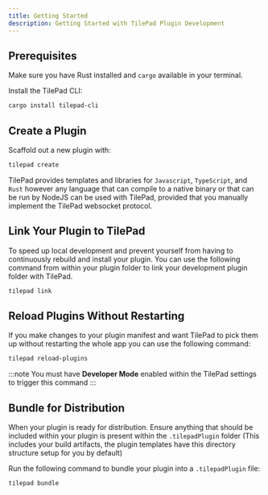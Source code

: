 ```yaml
---
title: Getting Started
description: Getting Started with TilePad Plugin Development
---
```


## Prerequisites

Make sure you have Rust installed and `cargo` available in your terminal.

Install the TilePad CLI:

```sh
cargo install tilepad-cli
```

## Create a Plugin

Scaffold out a new plugin with:

```sh
tilepad create
```

TilePad provides templates and libraries for `Javascript`, `TypeScript`, and `Rust` however any language that can compile
to a native binary or that can be run by NodeJS can be used with TilePad, provided that you manually implement
the TilePad websocket protocol.

## Link Your Plugin to TilePad

To speed up local development and prevent yourself from having to continuously rebuild and install your plugin. You can use the
following command from within your plugin folder to link your development plugin folder with TilePad.

```sh
tilepad link
```

## Reload Plugins Without Restarting

If you make changes to your plugin manifest and want TilePad to pick them up without restarting the whole app you can
use the following command:

```sh
tilepad reload-plugins
```

:::note
You must have **Developer Mode** enabled within the TilePad settings to trigger this command
:::

## Bundle for Distribution

When your plugin is ready for distribution. Ensure anything that should be included within your plugin is present within the `.tilepadPlugin` folder (This includes your build artifacts, the plugin templates have this directory structure setup for you by default)

Run the following command to bundle your plugin into a `.tilepadPlugin` file:

```sh
tilepad bundle
```
